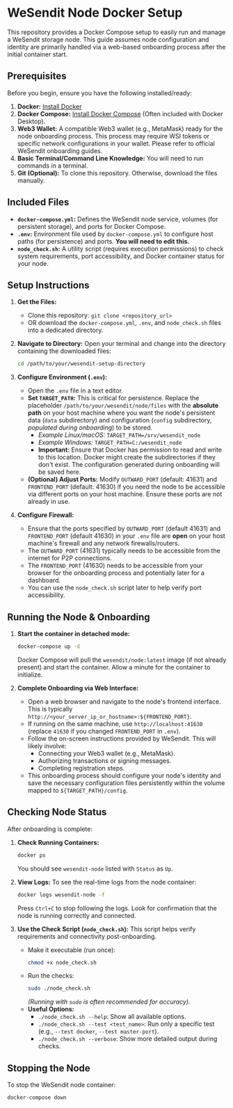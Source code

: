 # WeSendit Node Docker Setup

This repository provides a Docker Compose setup to easily run and manage a WeSendit storage node. This guide assumes node configuration and identity are primarily handled via a web-based onboarding process after the initial container start.

## Prerequisites

Before you begin, ensure you have the following installed/ready:

1.  **Docker:** [Install Docker](https://docs.docker.com/engine/install/)
2.  **Docker Compose:** [Install Docker Compose](https://docs.docker.com/compose/install/) (Often included with Docker Desktop).
3.  **Web3 Wallet:** A compatible Web3 wallet (e.g., MetaMask) ready for the node onboarding process. This process may require WSI tokens or specific network configurations in your wallet. Please refer to official WeSendit onboarding guides.
4.  **Basic Terminal/Command Line Knowledge:** You will need to run commands in a terminal.
5.  **Git (Optional):** To clone this repository. Otherwise, download the files manually.

## Included Files

* **`docker-compose.yml`:** Defines the WeSendit node service, volumes (for persistent storage), and ports for Docker Compose.
* **`.env`:** Environment file used by `docker-compose.yml` to configure host paths (for persistence) and ports. **You will need to edit this.**
* **`node_check.sh`:** A utility script (requires execution permissions) to check system requirements, port accessibility, and Docker container status for your node.

## Setup Instructions

1.  **Get the Files:**
    * Clone this repository: `git clone <repository_url>`
    * OR download the `docker-compose.yml`, `.env`, and `node_check.sh` files into a dedicated directory.

2.  **Navigate to Directory:**
    Open your terminal and change into the directory containing the downloaded files:
    ```bash
    cd /path/to/your/wesendit-setup-directory
    ```

3.  **Configure Environment (`.env`):**
    * Open the `.env` file in a text editor.
    * **Set `TARGET_PATH`:** This is critical for persistence. Replace the placeholder `/path/to/your/wesendit/node/files` with the **absolute path** on your host machine where you want the node's persistent data (`data` subdirectory) and configuration (`config` subdirectory, *populated during onboarding*) to be stored.
        * *Example Linux/macOS:* `TARGET_PATH=/srv/wesendit_node`
        * *Example Windows:* `TARGET_PATH=C:/wesendit_node`
        * **Important:** Ensure that Docker has permission to read and write to this location. Docker might create the subdirectories if they don't exist. The configuration generated during onboarding will be saved here.
    * **(Optional) Adjust Ports:** Modify `OUTWARD_PORT` (default: 41631) and `FRONTEND_PORT` (default: 41630) if you need the node to be accessible via different ports on your host machine. Ensure these ports are not already in use.

4.  **Configure Firewall:**
    * Ensure that the ports specified by `OUTWARD_PORT` (default 41631) and `FRONTEND_PORT` (default 41630) in your `.env` file are **open** on your host machine's firewall and any network firewalls/routers.
    * The `OUTWARD_PORT` (41631) typically needs to be accessible from the internet for P2P connections.
    * The `FRONTEND_PORT` (41630) needs to be accessible from your browser for the onboarding process and potentially later for a dashboard.
    * You can use the `node_check.sh` script later to help verify port accessibility.

## Running the Node & Onboarding

1.  **Start the container in detached mode:**
    ```bash
    docker-compose up -d
    ```
    Docker Compose will pull the `wesendit/node:latest` image (if not already present) and start the container. Allow a minute for the container to initialize.

2.  **Complete Onboarding via Web Interface:**
    * Open a web browser and navigate to the node's frontend interface. This is typically `http://<your_server_ip_or_hostname>:${FRONTEND_PORT}`.
    * If running on the same machine, use `http://localhost:41630` (replace `41630` if you changed `FRONTEND_PORT` in `.env`).
    * Follow the on-screen instructions provided by WeSendit. This will likely involve:
        * Connecting your Web3 wallet (e.g., MetaMask).
        * Authorizing transactions or signing messages.
        * Completing registration steps.
    * This onboarding process should configure your node's identity and save the necessary configuration files persistently within the volume mapped to `${TARGET_PATH}/config`.

## Checking Node Status

After onboarding is complete:

1.  **Check Running Containers:**
    ```bash
    docker ps
    ```
    You should see `wesendit-node` listed with `Status` as `Up`.

2.  **View Logs:**
    To see the real-time logs from the node container:
    ```bash
    docker logs wesendit-node -f
    ```
    Press `Ctrl+C` to stop following the logs. Look for confirmation that the node is running correctly and connected.

3.  **Use the Check Script (`node_check.sh`):**
    This script helps verify requirements and connectivity post-onboarding.
    * Make it executable (run once):
        ```bash
        chmod +x node_check.sh
        ```
    * Run the checks:
        ```bash
        sudo ./node_check.sh
        ```
        *(Running with `sudo` is often recommended for accuracy).*
    * **Useful Options:**
        * `./node_check.sh --help`: Show all available options.
        * `./node_check.sh --test <test_name>`: Run only a specific test (e.g., `--test docker`, `--test master-port`).
        * `./node_check.sh --verbose`: Show more detailed output during checks.

## Stopping the Node

To stop the WeSendit node container:

```bash
docker-compose down